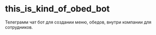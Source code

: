 # this_is_kind_of_obed_bot
Телеграмм чат бот для создании меню, обедов, внутри компании для сотрудников.
